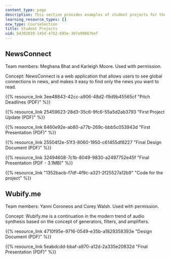 ```yaml
---
content_type: page
description: This section provides examples of student projects for the course.
learning_resource_types: []
ocw_type: CourseSection
title: Student Projects
uid: b4302039-145d-4752-695e-307a998676ef
---
```


NewsConnect
-----------

Team members: Meghana Bhat and Karleigh Moore. Used with permission.

Concept: NewsConnect is a web application that allows users to see global connections in news, and makes it easy to find only the news you want to read.

{{% resource_link 3ee48843-42cc-a906-48d2-f9d9b45565cf "Pitch Deadlines (PDF)" %}}

{{% resource_link 25459623-28d3-35c6-9fc6-55a5d2ab3793 "First Project Update (PDF)" %}}

{{% resource_link 8460e92e-ab80-a77b-269c-bbb5c053943d "First Presentation (PDF)" %}}

{{% resource_link 25504f2e-51f3-8060-1950-c61455df8227 "Final Design Document (PDF)" %}}

{{% resource_link 32494608-7c1b-8049-9830-a2497752e45f "Final Presentation (PDF - 3.1MB)" %}}

{{% resource_link "1352bacb-f7df-4f9c-a321-2f25527a12b9" "Code for the project" %}}

Wubify.me
---------

Team members: Yanni Coroneos and Corey Walsh. Used with permission.

Concept: Wubify.me is a continuation in the modern trend of audio synthesis based on the concept of generators, filters, and amplifiers.  

{{% resource_link 4710f95e-9716-0549-e35b-a1829358393e "Design Document (PDF)" %}}

{{% resource_link 5eabdcdd-bbaf-a970-a12d-2a335e20832d "Final Presentation (PDF)" %}}